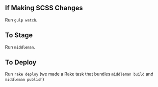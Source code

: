 ## If Making SCSS Changes

Run `gulp watch`.

## To Stage

Run `middleman`.

## To Deploy

Run `rake deploy` (we made a Rake task that bundles `middleman build` and `middleman publish`)

